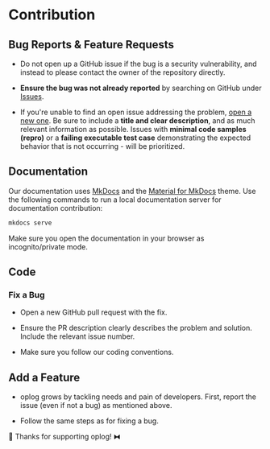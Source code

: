 # Contribution

## Bug Reports & Feature Requests

* Do not open up a GitHub issue if the bug is a security vulnerability, and instead to please contact the owner of the repository directly.

* **Ensure the bug was not already reported** by searching on GitHub under [Issues](https://github.com/oribarilan/oplog/issues).

* If you're unable to find an open issue addressing the problem, [open a new one](https://github.com/oribarilan/oplog/issues/new). Be sure to include a **title and clear description**, and as much relevant information as possible. Issues with **minimal code samples (repro)** or a **failing executable test case** demonstrating the expected behavior that is not occurring - will be prioritized.

## Documentation

Our documentation uses [MkDocs](https://www.mkdocs.org/) and the [Material for MkDocs](https://squidfunk.github.io/mkdocs-material/) theme.
Use the following commands to run a local documentation server for documentation contribution:

```bash
mkdocs serve
```

Make sure you open the documentation in your browser as incognito/private mode.

## Code

### Fix a Bug

* Open a new GitHub pull request with the fix.

* Ensure the PR description clearly describes the problem and solution. Include the relevant issue number.

* Make sure you follow our coding conventions. 

## Add a Feature

* oplog grows by tackling needs and pain of developers. First, report the issue (even if not a bug) as mentioned above.

* Follow the same steps as for fixing a bug.

💚 Thanks for supporting oplog! ⧓